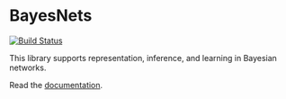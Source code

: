 # BayesNets


[![Build Status](https://travis-ci.org/sisl/BayesNets.jl.svg?branch=master)](https://travis-ci.org/sisl/BayesNets.jl) 

This library supports representation, inference, and learning in Bayesian networks.

Read the [documentation](http://nbviewer.ipython.org/github/sisl/BayesNets.jl/blob/master/doc/BayesNets.ipynb).
